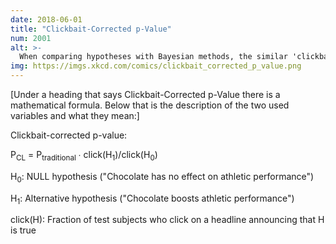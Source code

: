 ```yaml
---
date: 2018-06-01
title: "Clickbait-Corrected p-Value"
num: 2001
alt: >-
  When comparing hypotheses with Bayesian methods, the similar 'clickbayes factor' can account for some harder-to-quantify priors.
img: https://imgs.xkcd.com/comics/clickbait_corrected_p_value.png
---
```

[Under a heading that says Clickbait-Corrected p-Value there is a mathematical formula. Below that is the description of the two used variables and what they mean:]

Clickbait-corrected p-value:

P<sub>CL</sub> = P<sub>traditional</sub> ∙ click(H<sub>1</sub>)/click(H<sub>0</sub>)

H<sub>0</sub>: NULL hypothesis ("Chocolate has no effect on athletic performance")

H<sub>1</sub>: Alternative hypothesis ("Chocolate boosts athletic performance")

click(H): Fraction of test subjects who click on a headline announcing that H is true
